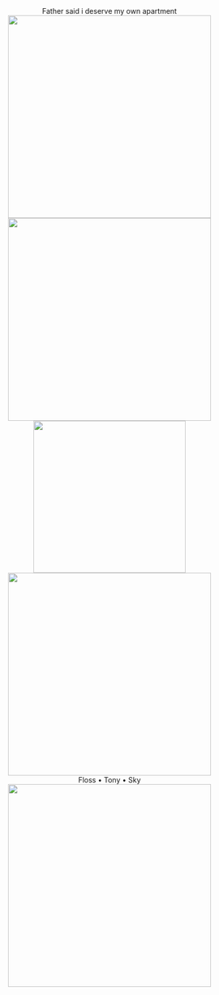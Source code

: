 <div align="center">
  Father said i deserve my own apartment 
<div align="center">
  <img width="400" src="https://64.media.tumblr.com/f3fccbdced66565141b7a7a6e682e586/890b530645504c2a-fe/s540x810/7265cf8698d8672b5c9ae1f368e9623f8d14399c.gifv" />
<div align="center">
  <img width="400" src="https://64.media.tumblr.com/033ffd49f1b46aab80b7211899dfdb8a/975eb0fb827929e9-2a/s540x810/a94fff5f78b1941d9e9172daa7e9b7ed24ed61c8.gifv" />
<div align="center">
  <img height="300" src="https://media1.tenor.com/m/bXvaTlQMqwUAAAAd/tea-gossip.gif"  />
<div align="center">
  <img width="400" src="https://wilardo.crd.co/assets/images/gallery05/90869520_original.png?v=ca679d09" />
<div align="center">
  Floss • Tony • Sky
<div align="center">
  <img width="400" src="https://64.media.tumblr.com/c55d52b2f2e7450b6522be9541f848f2/b47c4b5237d607a8-d0/s540x810/9b04d2228c9186501c68b12bc47e8ec7fad72c08.pnj" />
</div>
